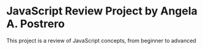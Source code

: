 # JavaScript Review Project by Angela A. Postrero
This project is a review of JavaScript concepts, from beginner to advanced